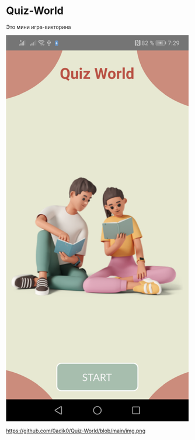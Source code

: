 # Quiz-World
Это мини игра-викторина

<img src="https://github.com/0adik0/Quiz-World/blob/main/img.png" width="500">

https://github.com/0adik0/Quiz-World/blob/main/img.png
